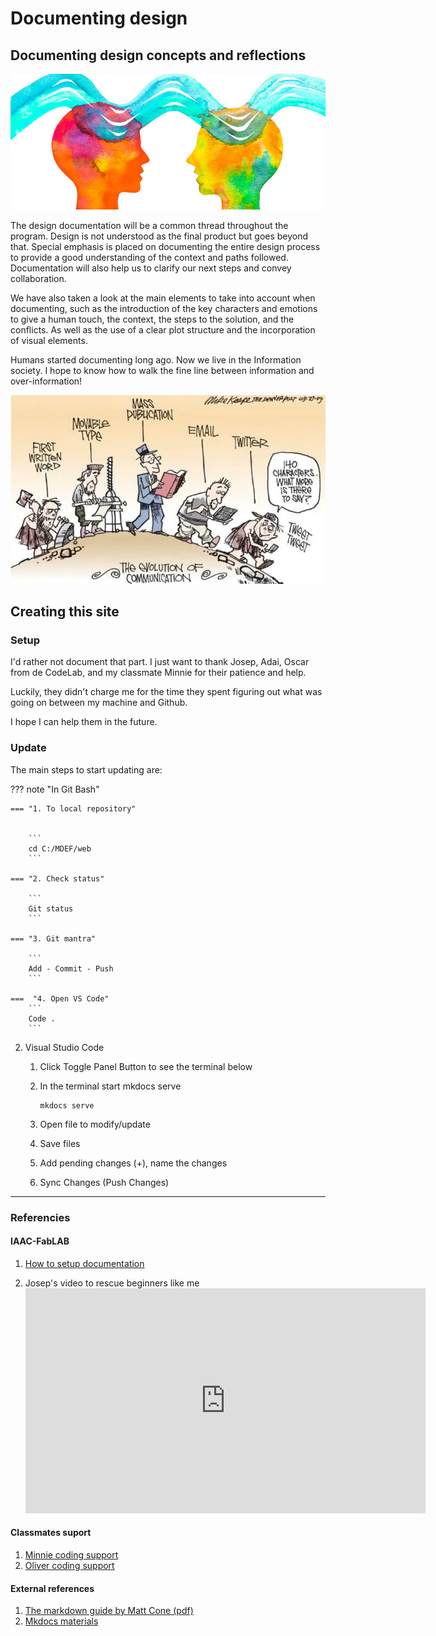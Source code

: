 
# **Documenting design**

## Documenting design concepts and reflections

![Communication](../images/Communication.jpg)

The design documentation will be a common thread throughout the program. Design is not understood as the final product but goes beyond that. Special emphasis is placed on documenting the entire design process to provide a good understanding of the context and paths followed. Documentation will also help us to clarify our next steps and convey collaboration.

We have also taken a look at the main elements to take into account when documenting, such as the introduction of the key characters and emotions to give a human touch, the context, the steps to the solution, and the conflicts. As well as the use of a clear plot structure and the incorporation of visual elements.

Humans started documenting long ago. Now we live in the Information society. I hope to know how to walk the fine line between information and over-information!

![History of documenting and communication](../images/EvolutionComunication.JPG)


## Creating this site

### Setup

I'd rather not document that part. I just want to thank Josep, Adai, Oscar from de CodeLab, and my classmate Minnie for their patience and help. 

Luckily, they didn't charge me for the time they spent figuring out what was going on between my machine and Github. 

I hope I can help them in the future.


### Update

The main steps to start updating are:

??? note "In Git Bash"

    === "1. To local repository"
    

        ``` 
        cd C:/MDEF/web
        ```

    === "2. Check status"

        ``` 
        Git status
        ```

    === "3. Git mantra"
        
        ```
        Add - Commit - Push
        ```

    ===  "4. Open VS Code"
        ```
        Code .
        ```


2. Visual Studio Code

    1. Click Toggle Panel Button to see the terminal below

    2. In the terminal start mkdocs serve
    
        ```
        mkdocs serve
        ```

    3. Open file to modify/update

    4. Save files

    5. Add pending changes (+), name the changes

    6. Sync Changes (Push Changes)


***
### Referencies
#### IAAC-FabLAB
1. [How to setup documentation](https://fablabbcn-projects.gitlab.io/learning/educational-docs/mdef/classes/git-mkdocs/)

2. Josep's video to rescue beginners like me <iframe src="https://player.vimeo.com/video/871896323?h=ab71b2e923" width="640" height="360" frameborder="0" allow="autoplay; fullscreen; picture-in-picture" allowfullscreen></iframe>

<!--
<p><a href="https://vimeo.com/871896323">How to set up Git and Mkdocs</a> from <a href="https://vimeo.com/user193936442">Josep Marti</a> on <a href="https://vimeo.com">Vimeo</a>.</p>
-->
#### Classmates suport
1. [Minnie coding support](https://minnie-at-iaac.github.io/term1/02-Documenting-design/Git-problems/)
2. [Oliver coding support](https://oliver-lloyd-mdef.github.io/Oliver-MDEF-Portfolio/Coding%20Support/)

#### External references
1. [The markdown guide by Matt Cone (pdf)](https://dl.icdst.org/pdfs/files3/c79990b0b853932d36ddc117ce2503e3.pdf)
2. [Mkdocs materials](https://squidfunk.github.io/mkdocs-material/)



